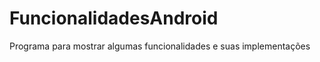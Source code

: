 FuncionalidadesAndroid
======================

Programa para mostrar algumas funcionalidades e suas implementações